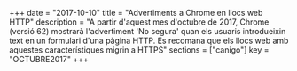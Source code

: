 +++
date        = "2017-10-10"
title       = "Advertiments a Chrome en llocs web HTTP"
description = "A partir d'aquest mes d'octubre de 2017, Chrome (versió 62) mostrarà l'advertiment 'No segura' quan els usuaris introdueixin text en un formulari d'una pàgina HTTP. Es recomana que els llocs web amb aquestes característiques migrin a HTTPS"
sections    = ["canigo"]
key         = "OCTUBRE2017"
+++

